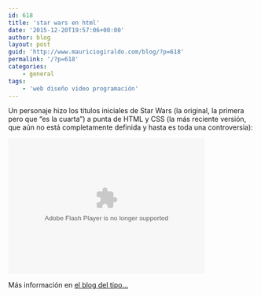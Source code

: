 ```yaml
---
id: 618
title: 'star wars en html'
date: '2015-12-20T19:57:06+00:00'
author: blog
layout: post
guid: 'http://www.mauriciogiraldo.com/blog/?p=618'
permalink: '/?p=618'
categories:
    - general
tags:
    - 'web diseño video programación'
---
```


Un personaje hizo los títulos iniciales de Star Wars (la original, la primera pero que “es la cuarta”) a punta de HTML y CSS (la más reciente versión, que aún no está completamente definida y hasta es toda una controversia):

<object bgcolor="#000000" classid="clsid:d27cdb6e-ae6d-11cf-96b8-444553540000" codebase="http://download.macromedia.com/pub/shockwave/cabs/flash/swflash.cab#version=6,0,40,0" height="276" width="400"><param name="flashvars" value="intl_lang=en-us&photo_secret=20fe070bb4&photo_id=4291686625"></param><param name="allowFullScreen" value="true"></param><param name="src" value="http://www.flickr.com/apps/video/stewart.swf?v=71377"></param><param name="allowfullscreen" value="true"></param><embed allowfullscreen="true" bgcolor="#000000" flashvars="intl_lang=en-us&photo_secret=20fe070bb4&photo_id=4291686625" height="276" src="http://www.flickr.com/apps/video/stewart.swf?v=71377" type="application/x-shockwave-flash" width="400"></embed></object>

Más información en [el blog del tipo…](http://blog.gesteves.com/post/261593774/im-done-star-wars-opening-crawl-using-only-html)